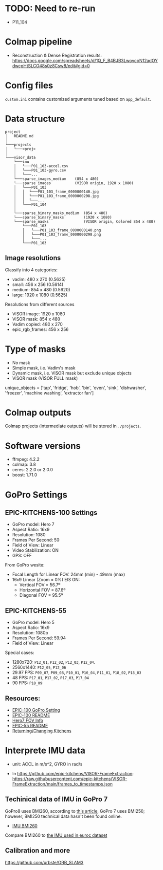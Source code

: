 # TODO: Need to re-run

- P11_104

# Colmap pipeline

- Reconstruction & Dense Registration results: https://docs.google.com/spreadsheets/d/1Q_F_B4BJB3LwovcoN12adOYdwcpHtSLCO48s0z8Csw8/edit#gid=0

# Config files

`custom.ini` contains customized arguments tuned based on `app_default`.

# Data structure

```
project
│   README.md
│
└───projects
│   └───<proj>
│
└───visor_data
    └───imu
    │   └───P01_103-accel.csv
    │   └───P01_103-gyro.csv
    │   └───...
    └───sparse_images_medium    (854 x 480)
    └───sparse_images           (VISOR origin, 1920 x 1080)
    │   └───P01_103
    │   │  └───P01_103_frame_0000000140.jpg
    │   │  └───P01_103_frame_0000000298.jpg
    │   │  └───...
    │   └───P01_104
    │
    └───sparse_binary_masks_medium  (854 x 480)
    └───sparse_binary_masks         (1920 x 1080)
    └───sparse_masks                (VISOR origin, Colored 854 x 480)
        └───P01_103
        │   └───P01_103_frame_0000000140.png
        │   └───P01_103_frame_0000000298.png
        │   └───...
        └───P01_103
```

## Image resolutions

Classify into 4 categories:
- vadim: 480 x 270 (0.5625)
- small: 456 x 256 (0.5614)
- medium: 854 x 480 (0.5620)
- large: 1920 x 1080 (0.5625)

Resolutions from different sources
- VISOR image: 1920 x 1080
- VISOR mask: 854 x 480
- Vadim copied: 480 x 270
- epic_rgb_frames: 456 x 256

# Type of masks
- No mask
- Simple mask, i.e. Vadim's mask
- Dynamic mask, i.e. VISOR mask but exclude unique objects
- VISOR mask (VISOR FULL mask)

unique_objects = 
    ['tap', 'fridge', 'hob', 'bin', 'oven', 'sink', 'dishwasher', 'freezer', 'machine washing', 'extractor fan']

# Colmap outputs

Colmap projects (intermediate outputs) will be stored in `./projects`.

# Software versions

- ffmpeg: 4.2.2
- colmap: 3.8
- ceres: 2.2.0 or 2.0.0
- boost: 1.71.0

# GoPro Settings

## EPIC-KITCHENS-100 Settings

- GoPro model:      Hero 7
- Aspect Ratio:     16x9
- Resolution:       1080
- Frames Per Second:    50
- Field of View:        Linear
- Video Stabilization:  ON
- GPS:                  OFF

From GoPro wesite:

- Focal Length for Linear FOV:  24mm (min) - 49mm (max)
- 16x9 Linear (Zoom = 0%) EIS ON:  
    - Vertical FOV = 56.7º  
    - Horizontal FOV = 87.6º  
    - Diagonal FOV = 95.5º

## EPIC-KITCHENS-55

- GoPro model:          Hero 5
- Aspect Ratio:         16x9
- Resolution:           1080p
- Frames Per Second:    59.94
- Field of View:        Linear

Special cases:

* 1280x720: `P12_01`, `P12_02`, `P12_03`, `P12_04`.
* 2560x1440: `P12_05`, `P12_06` 
* 29.97 FPS: `P09_07`, `P09_08`, `P10_01`, `P10_04`, `P11_01`, `P18_02`,
    `P18_03`
* 48 FPS: `P17_01`, `P17_02`, `P17_03`, `P17_04`
* 90 FPS: `P18_09`

## Resources: 

- [EPIC-100 GoPro Setting](https://data.bris.ac.uk/datasets/2g1n6qdydwa9u22shpxqzp0t8m/AcquisitionGuidelines/GoProSettings_1.jpg)
- [EPIC-100 README](https://data.bris.ac.uk/datasets/2g1n6qdydwa9u22shpxqzp0t8m/readme.txt)
- [Hero7 FOV Info](https://gopro.com/help/articles/question_answer/hero7-field-of-view-fov-information?sf96748270=1)
- [EPIC-55 README](https://data.bris.ac.uk/datasets/3h91syskeag572hl6tvuovwv4d/readme.txt)
- [Returning/Changing Kitchens](https://github.com/epic-kitchens/epic-kitchens-100-annotations/blob/master/Extension_Participants.csv)

# Interprete IMU data

- unit: ACCL in m/s^2, GYRO in rad/s

- In https://github.com/epic-kitchens/VISOR-FrameExtraction:
https://raw.githubusercontent.com/epic-kitchens/VISOR-FrameExtraction/main/frames_to_timestamps.json

## Techinical data of IMU in GoPro 7

GoPro8 uses BMI260, according to [this article](https://gethypoxic.com/blogs/technical/gopro-hero8-teardown),
GoPro 7 uses BMI250; however, BMI250 technical data hasn't been found online.

- [IMU BMI260](https://www.bosch-sensortec.com/products/motion-sensors/imus/bmi260/)

Compare BMI260 to [the IMU used in euroc dataset](https://www.analog.com/media/en/technical-documentation/data-sheets/adis16448.pdf)

## Calibration and more

https://github.com/urbste/ORB_SLAM3

